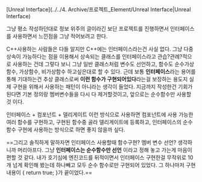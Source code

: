 [Unreal Interface](../../4. Archive/프로젝트_Element/Unreal Interface|Unreal Interface)

그냥 평소 작성하던대로 정보 위주의 글이라긴 보단 프로젝트를 진행하면서 인터페이스를 사용하면서 느낀점을 그냥 적어보려고 한다.


C++사용하는 사람들은 다들 알지만 C++에는 인터페이스라는건 사실 없다. 그냥 다중 상속이 가능하다는 점을 이용해서 상속되는 클래스를 인터페이스라고 관습?관례?적으로 사용하는 건데 그렇다 보니 그냥 일반 클래스처럼 변수도 선언하고, 함수도 순수가상함수, 가상함수, 비가상함수 하고싶은대로 할 수 있다. 근데 보통 **인터페이스**라는 용어를 통해 기대하는건 추상 클래스로써 **이런 함수가 구현되어있다**라는걸 보장하는 용도지 실제 구현을 위해서 사용하는 패턴이 아니라는 생각이 들었다. 지금까지 작성한건 기회가 된다면 기본 정의랑 멤버변수들을 다시 다 제거할것이고, 앞으로는 순수함수만 사용할 것 이다.

인터페이스 + 컴포넌트 + 델리게이트 이런 방식으로 사용하면 컴포넌트에 사용 가능한 여러 함수를 구현하고, 구현된 함수중 골라 델리게이트에 등록하고, 인터페이스의 순수함수 구현에 사용하는 방식으로 하면 좋지 않을까 싶다.

==그리고 솔직하게 말하자면 인터페이스 사용할때 함수구현? 멤버 변수 선언? 생각하니까 머리아프다. 그냥 **인터페이스는 순수함수만 선언** 이라고 정해 놓고 가는게 마음이 편할 것 같다. 내가 호기심에  엔진코드를 뒤적이면서 인터페이스 구현한걸 무작위로 10개 넘게 확인해 봤는데 하나빼고 모두 순수 함수로만 구현되어 있었다. 그 하나마저 구현내용이 { return true; }가 끝이었다.==
